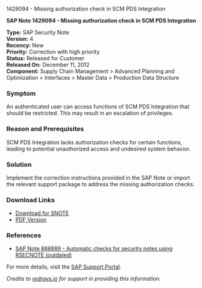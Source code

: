 1429094 - Missing authorization check in SCM PDS Integration

**SAP Note 1429094 - Missing authorization check in SCM PDS Integration**

**Type:** SAP Security Note  
**Version:** 4  
**Recency:** New  
**Priority:** Correction with high priority  
**Status:** Released for Customer  
**Released On:** December 11, 2012  
**Component:** Supply Chain Management > Advanced Planning and Optimization > Interfaces > Master Data > Production Data Structure

### Symptom
An authenticated user can access functions of SCM PDS Integration that should be restricted. This may result in an escalation of privileges.

### Reason and Prerequisites
SCM PDS Integration lacks authorization checks for certain functions, leading to potential unauthorized access and undesired system behavior.

### Solution
Implement the correction instructions provided in the SAP Note or import the relevant support package to address the missing authorization checks.

### Download Links
- [Download for SNOTE](https://me.sap.com/note/0040000008424482017)
- [PDF Version](https://me.sap.com/sap/support/sfm/notes/print/0001429094?language=en-US&token=3806785BD7636DFE6FFF385446D6961B)

### References
- [SAP Note 888889 - Automatic checks for security notes using RSECNOTE (outdated)](https://me.sap.com/notes/888889)

For more details, visit the [SAP Support Portal](https://me.sap.com/).

*Credits to [redrays.io](https://redrays.io) for support in providing this information.*